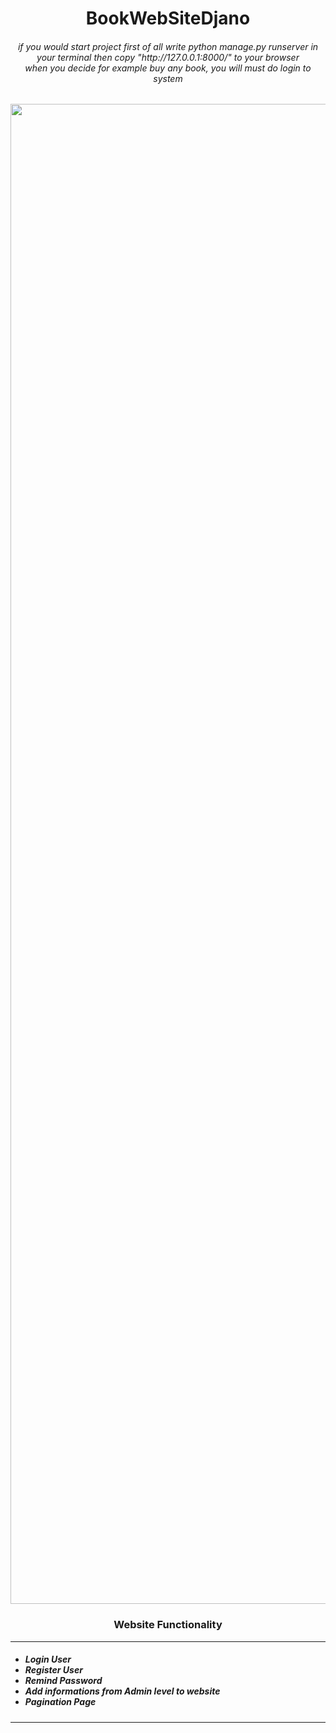 <h1 align="center">BookWebSiteDjano</h1>

<p align="center">

</p>

<h6 align="center">
  <i>if you would start project first of all write   python manage.py runserver in your terminal then copy "http://127.0.0.1:8000/" to your browser</br>
  when you decide for example buy any book, you will  must do login to system
  </i>  
  

</h6>
<p align="center">
  <img width="2400" src="https://github.com/Programmingisfun11/BookWebSiteDjano/blob/main/PageImages/BooksPage.png" alt="Material Bread logo">
</p>
<h3 align="center">Website Functionality</h3>
<hr>
<h5 align="left">

<ul>
  <li> Login User</li>
   <li> Register User</li>
   <li>Remind  Password</li>
  <li>Add informations from Admin level to website  </li>
  <li>Pagination Page</li>
  
  
  
 </ul>
  
   
</h5>
<hr>

